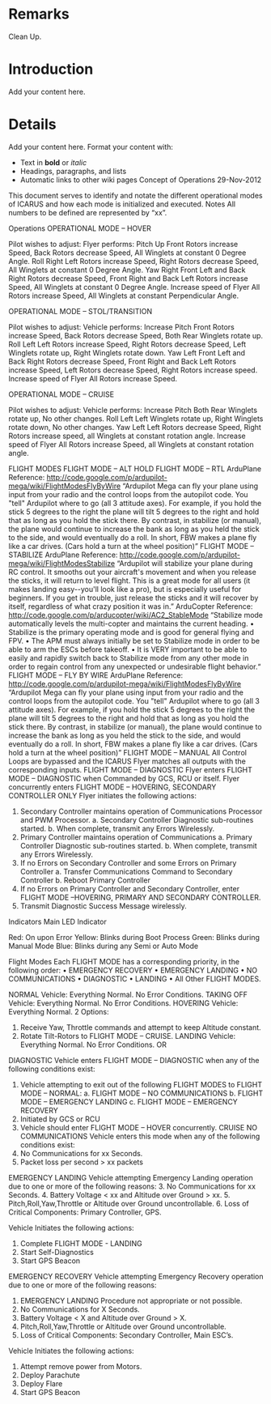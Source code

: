 # Remarks #
Clean Up.
# Introduction #

Add your content here.


# Details #

Add your content here.  Format your content with:
  * Text in **bold** or _italic_
  * Headings, paragraphs, and lists
  * Automatic links to other wiki pages
Concept of Operations
29-Nov-2012

This document serves to identify and notate the different operational modes of ICARUS and how each mode is initialized and executed.
Notes
All numbers to be defined are represented by “xx”.


Operations
OPERATIONAL MODE – HOVER


Pilot wishes to adjust:	Flyer performs:
Pitch Up	Front Rotors increase Speed, Back Rotors decrease Speed, All Winglets at constant 0 Degree Angle.
Roll Right	Left Rotors increase Speed, Right Rotors decrease Speed, All Winglets at constant 0 Degree Angle.
Yaw Right	Front Left and Back Right Rotors decrease Speed, Front Right and Back Left Rotors increase Speed, All Winglets at constant 0 Degree Angle.
Increase speed of Flyer	All Rotors increase Speed, All Winglets at constant Perpendicular Angle.


OPERATIONAL MODE – STOL/TRANSITION


Pilot wishes to adjust:	Vehicle performs:
Increase Pitch	Front Rotors increase Speed, Back Rotors decrease Speed, Both Rear Winglets rotate up.
Roll Left	Left Rotors increase Speed, Right Rotors decrease Speed, Left Winglets rotate up, Right Winglets rotate down.
Yaw Left	Front Left and Back Right Rotors decrease Speed, Front Right and Back Left Rotors increase Speed, Left Rotors decrease Speed, Right Rotors increase speed.
Increase speed of Flyer	All Rotors increase Speed.


OPERATIONAL MODE – CRUISE

Pilot wishes to adjust:	Vehicle performs:
Increase Pitch	Both Rear Winglets rotate up, No other changes.
Roll Left	Left Winglets rotate up, Right Winglets rotate down, No other changes.
Yaw Left	Left Rotors decrease Speed, Right Rotors increase speed, all Winglets at constant rotation angle.
Increase speed of Flyer	All Rotors increase Speed, all Winglets at constant rotation angle.



FLIGHT MODES
FLIGHT MODE – ALT HOLD
FLIGHT MODE – RTL
ArduPlane
Reference:  http://code.google.com/p/ardupilot-mega/wiki/FlightModesFlyByWire
“Ardupilot Mega can fly your plane using input from your radio and the control loops from the autopilot code. You "tell" Ardupilot where to go (all 3 attitude axes).
For example, if you hold the stick 5 degrees to the right the plane will tilt 5 degrees to the right and hold that as long as you hold the stick there. By contrast, in stabilize (or manual), the plane would continue to increase the bank as long as you held the stick to the side, and would eventually do a roll. In short, FBW makes a plane fly like a car drives. (Cars hold a turn at the wheel position)”
FLIGHT MODE – STABILIZE
ArduPlane
Reference:  http://code.google.com/p/ardupilot-mega/wiki/FlightModesStabilize
“Ardupilot will stabilize your plane during RC control. It smooths out your aircraft's movement and when you release the sticks, it will return to level flight.
This is a great mode for all users (it makes landing easy--you'll look like a pro), but is especially useful for beginners. If you get in trouble, just release the sticks and it will recover by itself, regardless of what crazy position it was in.”
ArduCopter
Reference:  http://code.google.com/p/arducopter/wiki/AC2_StableMode
“Stabilize mode automatically levels the multi-copter and maintains the current heading.
•	Stabilize is the primary operating mode and is good for general flying and FPV.
•	The APM must always initially be set to Stabilize mode in order to be able to arm the ESCs before takeoff.
•	It is VERY important to be able to easily and rapidly switch back to Stabilize mode from any other mode in order to regain control from any unexpected or undesirable flight behavior.“
FLIGHT MODE – FLY BY WIRE
ArduPlane
Reference:  http://code.google.com/p/ardupilot-mega/wiki/FlightModesFlyByWire
“Ardupilot Mega can fly your plane using input from your radio and the control loops from the autopilot code. You "tell" Ardupilot where to go (all 3 attitude axes).
For example, if you hold the stick 5 degrees to the right the plane will tilt 5 degrees to the right and hold that as long as you hold the stick there. By contrast, in stabilize (or manual), the plane would continue to increase the bank as long as you held the stick to the side, and would eventually do a roll. In short, FBW makes a plane fly like a car drives. (Cars hold a turn at the wheel position)”
FLIGHT MODE – MANUAL
All Control Loops are bypassed and the ICARUS Flyer matches all outputs with the corresponding inputs.
FLIGHT MODE – DIAGNOSTIC
Flyer enters FLIGHT MODE – DIAGNOSTIC when Commanded by GCS, RCU or itself.
Flyer concurrently enters FLIGHT MODE – HOVERING, SECONDARY CONTROLLER ONLY
Flyer initiates the following actions:
1.	Secondary Controller maintains operation of Communications Processor and PWM Processor.
a.	Secondary Controller Diagnostic sub-routines started.
b.	When complete, transmit any Errors Wirelessly.
2.	Primary Controller maintains operation of Communications
a.	Primary Controller Diagnostic sub-routines started.
b.	When complete, transmit any Errors Wirelessly.
3.	If no Errors on Secondary Controller and some Errors on Primary Controller
a.	Transfer Communications Command to Secondary Controller
b.	Reboot Primary Controller
4.	If no Errors on Primary Controller and Secondary Controller, enter FLIGHT MODE –HOVERING, PRIMARY AND SECONDARY CONTROLLER.
5.	Transmit Diagnostic Success Message wirelessly.



Indicators
Main LED Indicator

Red:  On upon Error
Yellow:  Blinks during Boot Process
Green:  Blinks during Manual Mode
Blue:  Blinks during any Semi or Auto Mode







Flight Modes
Each FLIGHT MODE has a corresponding priority, in the following order:
•	EMERGENCY RECOVERY
•	EMERGENCY LANDING
•	NO COMMUNICATIONS
•	DIAGNOSTIC
•	LANDING
•	All Other FLIGHT MODES.

NORMAL
Vehicle:  Everything Normal.  No Error Conditions.
TAKING OFF
Vehicle:  Everything Normal.  No Error Conditions.
HOVERING
Vehicle:  Everything Normal.  2 Options:
1.	Receive Yaw, Throttle commands and attempt to keep Altitude constant.
2.	Rotate Tilt-Rotors to FLIGHT MODE – CRUISE.
LANDING
Vehicle:  Everything Normal.  No Error Conditions.
OR

DIAGNOSTIC
Vehicle enters FLIGHT MODE – DIAGNOSTIC when any of the following conditions exist:
1.	Vehicle attempting to exit out of the following FLIGHT MODES to FLIGHT MODE – NORMAL:
a.	FLIGHT MODE – NO COMMUNICATIONS
b.	FLIGHT MODE – EMERGENCY LANDING
c.	FLIGHT MODE – EMERGENCY RECOVERY
2.	Initiated by GCS or RCU
3.	Vehicle should enter FLIGHT MODE – HOVER concurrently.
CRUISE
NO COMMUNICATIONS
Vehicle enters this mode when any of the following conditions exist:
1.	No Communications for xx Seconds.
2.	Packet loss per second > xx packets

EMERGENCY LANDING
Vehicle attempting Emergency Landing operation due to one or more of the following reasons:
3.	No Communications for xx Seconds.
4.	Battery Voltage < xx and Altitude over Ground > xx.
5.	Pitch,Roll,Yaw,Throttle or Altitude over Ground uncontrollable.
6.	Loss of Critical Components:  Primary Controller, GPS.

Vehicle Initiates the following actions:
1.	Complete FLIGHT MODE - LANDING
2.	Start Self-Diagnostics
3.	Start GPS Beacon

EMERGENCY RECOVERY
Vehicle attempting Emergency Recovery operation due to one or more of the following reasons:
1.	EMERGENCY LANDING Procedure not appropriate or not possible.
2.	No Communications for X Seconds.
3.	Battery Voltage < X and Altitude over Ground > X.
4.	Pitch,Roll,Yaw,Throttle or Altitude over Ground uncontrollable.
5.	Loss of Critical Components:  Secondary Controller, Main ESC’s.

Vehicle Initiates the following actions:
1.	Attempt remove power from Motors.
2.	Deploy Parachute
3.	Deploy Flare
4.	Start GPS Beacon
